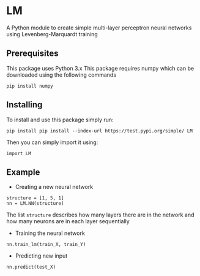 # LM
A Python module to create simple multi-layer perceptron neural networks using Levenberg-Marquardt training

## Prerequisites
This package uses Python 3.x
This package requires numpy which can be downloaded using the following commands
```
pip install numpy
```

## Installing
To install and use this package simply run:
```
pip install pip install --index-url https://test.pypi.org/simple/ LM
```
Then you can simply import it using:
```
import LM
```

## Example
- Creating a new neural network
```
structure = [1, 5, 1]
nn = LM.NN(structure)
```
The list `structure` describes how many layers there are in the network and how many neurons are in each layer sequentially
- Training the neural network
```
nn.train_lm(train_X, train_Y)
```
- Predicting new input
```
nn.predict(test_X)
```